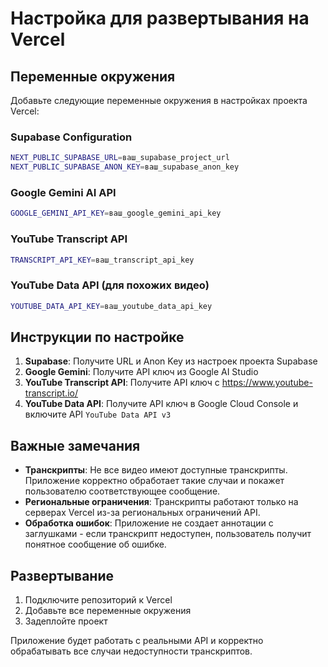 # Настройка для развертывания на Vercel

## Переменные окружения

Добавьте следующие переменные окружения в настройках проекта Vercel:

### Supabase Configuration

```bash
NEXT_PUBLIC_SUPABASE_URL=ваш_supabase_project_url
NEXT_PUBLIC_SUPABASE_ANON_KEY=ваш_supabase_anon_key
```

### Google Gemini AI API

```bash
GOOGLE_GEMINI_API_KEY=ваш_google_gemini_api_key
```

### YouTube Transcript API

```bash
TRANSCRIPT_API_KEY=ваш_transcript_api_key
```

### YouTube Data API (для похожих видео)

```bash
YOUTUBE_DATA_API_KEY=ваш_youtube_data_api_key
```

## Инструкции по настройке

1. **Supabase**: Получите URL и Anon Key из настроек проекта Supabase
2. **Google Gemini**: Получите API ключ из Google AI Studio
3. **YouTube Transcript API**: Получите API ключ с <https://www.youtube-transcript.io/>
4. **YouTube Data API**: Получите API ключ в Google Cloud Console и включите API `YouTube Data API v3`

## Важные замечания

- **Транскрипты**: Не все видео имеют доступные транскрипты. Приложение корректно обработает такие случаи и покажет пользователю соответствующее сообщение.
- **Региональные ограничения**: Транскрипты работают только на серверах Vercel из-за региональных ограничений API.
- **Обработка ошибок**: Приложение не создает аннотации с заглушками - если транскрипт недоступен, пользователь получит понятное сообщение об ошибке.

## Развертывание

1. Подключите репозиторий к Vercel
2. Добавьте все переменные окружения
3. Задеплойте проект

Приложение будет работать с реальными API и корректно обрабатывать все случаи недоступности транскриптов.
